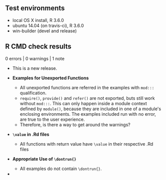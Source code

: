 ## Test environments
* local OS X install, R 3.6.0
* ubuntu 14.04 (on travis-ci), R 3.6.0
* win-builder (devel and release)

## R CMD check results

0 errors | 0 warnings | 1 note

* This is a new release.


- __Examples for Unexported Functions__
  - All unexported functions are referred in the examples with `mod:::` qualification.
  - `require()`, `provide()` and `refer()` are not exported, buts still work without `mod:::`. This can only happen inside a module context defined by `module()`, because they are included in one of a module's enclosing environments. The examples included run with no error, are true to the user experience. 
  - Therefore, is there a way to get around the warnings? 
  
- __`\value` in .Rd files__
  - All functions with return value have `\value` in their respective .Rd files
  
- __Appropriate Use of `\dontrun{}`__
  - All examples do not contain `\dontrun{}`.
  
- 
